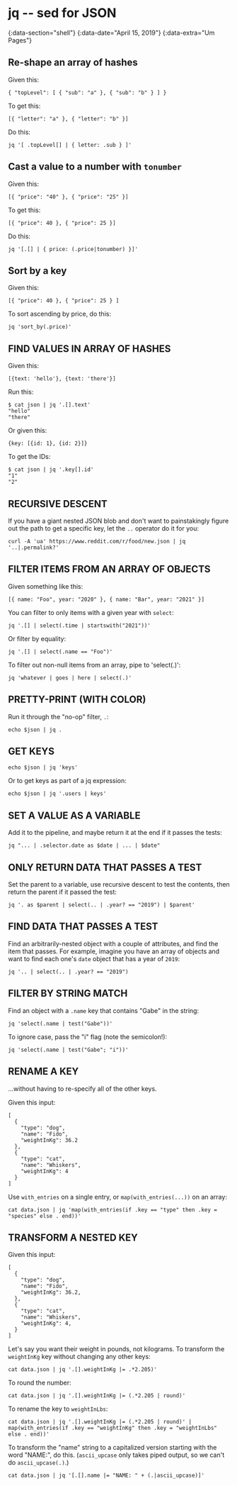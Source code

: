 # jq -- sed for JSON
{:data-section="shell"}
{:data-date="April 15, 2019"}
{:data-extra="Um Pages"}

## Re-shape an array of hashes

Given this:

    { "topLevel": [ { "sub": "a" }, { "sub": "b" } ] }

To get this:

    [{ "letter": "a" }, { "letter": "b" }]

Do this:

    jq '[ .topLevel[] | { letter: .sub } ]'

## Cast a value to a number with `tonumber`

Given this:

    [{ "price": "40" }, { "price": "25" }]

To get this:

    [{ "price": 40 }, { "price": 25 }]

Do this:

    jq '[.[] | { price: (.price|tonumber) }]'

## Sort by a key

Given this:

    [{ "price": 40 }, { "price": 25 } ]

To sort ascending by price, do this:

    jq 'sort_by(.price)'

## FIND VALUES IN ARRAY OF HASHES

Given this:

    [{text: 'hello'}, {text: 'there'}]

Run this:

    $ cat json | jq '.[].text'
    "hello"
    "there"

Or given this:

    {key: [{id: 1}, {id: 2}]}

To get the IDs:

    $ cat json | jq '.key[].id'
    "1"
    "2"

## RECURSIVE DESCENT

If you have a giant nested JSON blob and don't want to painstakingly figure out
the path to get a specific key, let the `..` operator do it for you:

    curl -A 'ua' https://www.reddit.com/r/food/new.json | jq '..|.permalink?'

## FILTER ITEMS FROM AN ARRAY OF OBJECTS

Given something like this:

    [{ name: "Foo", year: "2020" }, { name: "Bar", year: "2021" }]

You can filter to only items with a given year with `select`:

    jq '.[] | select(.time | startswith("2021"))'

Or filter by equality:

    jq '.[] | select(.name == "Foo")'

To filter out non-null items from an array, pipe to 'select(.)':

    jq 'whatever | goes | here | select(.)'

## PRETTY-PRINT (WITH COLOR)

Run it through the "no-op" filter, `.`:

    echo $json | jq .

## GET KEYS

    echo $json | jq 'keys'

Or to get keys as part of a jq expression:

    echo $json | jq '.users | keys'

## SET A VALUE AS A VARIABLE

Add it to the pipeline, and maybe return it at the end if it passes the tests:

    jq "... | .selector.date as $date | ... | $date"

## ONLY RETURN DATA THAT PASSES A TEST

Set the parent to a variable, use recursive descent to test the contents, then
return the parent if it passed the test:

    jq '. as $parent | select(.. | .year? == "2019") | $parent'

## FIND DATA THAT PASSES A TEST

Find an arbitrarily-nested object with a couple of attributes, and find the item
that passes. For example, imagine you have an array of objects and want to find
each one's `date` object that has a year of `2019`:

    jq '.. | select(.. | .year? == "2019")

## FILTER BY STRING MATCH

Find an object with a `.name` key that contains "Gabe" in the string:

    jq 'select(.name | test("Gabe"))'

To ignore case, pass the "i" flag (note the semicolon!):

    jq 'select(.name | test("Gabe"; "i"))'

## RENAME A KEY

...without having to re-specify all of the other keys.

Given this input:

    [
      {
        "type": "dog",
        "name": "Fido",
        "weightInKg": 36.2
      },
      {
        "type": "cat",
        "name": "Whiskers",
        "weightInKg": 4
      }
    ]

Use `with_entries` on a single entry, or `map(with_entries(...))` on an array:

    cat data.json | jq 'map(with_entries(if .key == "type" then .key = "species" else . end))'

## TRANSFORM A NESTED KEY

Given this input:

    [
      {
        "type": "dog",
        "name": "Fido",
        "weightInKg": 36.2,
      },
      {
        "type": "cat",
        "name": "Whiskers",
        "weightInKg": 4,
      }
    ]

Let's say you want their weight in pounds, not kilograms. To transform the
`weightInKg` key without changing any other keys:

    cat data.json | jq '.[].weightInKg |= .*2.205)'

To round the number:

    cat data.json | jq '.[].weightInKg |= (.*2.205 | round)'

To rename the key to `weightInLbs`:

    cat data.json | jq '.[].weightInKg |= (.*2.205 | round)' | map(with_entries(if .key == "weightInKg" then .key = "weightInLbs" else . end))'

To transform the "name" string to a capitalized version starting with the word
"NAME:", do this. (`ascii_upcase` only takes piped output, so we can't do
`ascii_upcase(.)`.)

    cat data.json | jq '[.[].name |= "NAME: " + (.|ascii_upcase)]'
